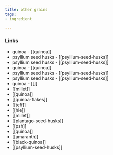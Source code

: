 ```yaml
---
title: other grains
tags:
- ingredient

---
```



### Links

* quinoa - [[quinoa]]
* psyllium seed husks - [[psyllium-seed-husks]]
* psyllium seed husks - [[psyllium-seed-husks]]
* quinoa - [[quinoa]]
* psyllium seed husks - [[psyllium-seed-husks]]
* psyllium seed husks - [[psyllium-seed-husks]]
* quinoa - [[]]
* [[millet]]
* [[quinoa]]
* [[quinoa-flakes]]
* [[teff]]
* [[hie]]
* [[millet]]
* [[plantago-seed-husks]]
* [[psh]]
* [[quinoa]]
* [[amaranth]]
* [[black-quinoa]]
* [[psyllium-seed-husks]]
